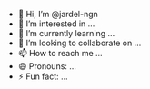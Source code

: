 - 👋 Hi, I’m @jardel-ngn
- 👀 I’m interested in ...
- 🌱 I’m currently learning ...
- 💞️ I’m looking to collaborate on ...
- 📫 How to reach me ...
- 😄 Pronouns: ...
- ⚡ Fun fact: ...

<!---
jardel-ngn/jardel-ngn is a ✨ special ✨ repository because its `README.md` (this file) appears on your GitHub profile.
You can click the Preview link to take a look at your changes.
--->
